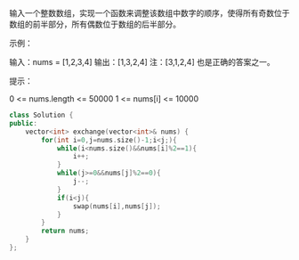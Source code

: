 输入一个整数数组，实现一个函数来调整该数组中数字的顺序，使得所有奇数位于数组的前半部分，所有偶数位于数组的后半部分。

 

示例：

输入：nums = [1,2,3,4]
输出：[1,3,2,4] 
注：[3,1,2,4] 也是正确的答案之一。


提示：

0 <= nums.length <= 50000
1 <= nums[i] <= 10000

```cpp
class Solution {
public:
    vector<int> exchange(vector<int>& nums) {
        for(int i=0,j=nums.size()-1;i<j;){
            while(i<nums.size()&&nums[i]%2==1){
                i++;
            }
            while(j>=0&&nums[j]%2==0){
                j--;
            }
            if(i<j){
                swap(nums[i],nums[j]);
            }
        }
        return nums;
    }
};
```

